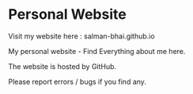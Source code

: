 # Personal Website

Visit my website here : salman-bhai.github.io

My personal website - Find Everything about me here.

The website is hosted by GitHub.

Please report errors / bugs if you find any.
